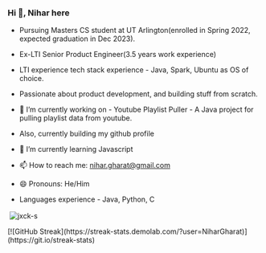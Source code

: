 ### Hi 👋, Nihar here

<!--
**NiharGharat/NiharGharat** is a ✨ _special_ ✨ repository because its `README.md` (this file) appears on your GitHub profile.

Here are some ideas to get you started:

- 🔭 I’m currently working on ...
- 🌱 I’m currently learning ...
- 👯 I’m looking to collaborate on ...
- 🤔 I’m looking for help with ...
- 💬 Ask me about ...
- 📫 How to reach me: ...
- 😄 Pronouns: ...
- ⚡ Fun fact: ...
-->


- Pursuing Masters CS student at UT Arlington(enrolled in Spring 2022, expected graduation in Dec 2023).
- Ex-LTI Senior Product Engineer(3.5 years work experience)
- LTI experience tech stack experience - Java, Spark, Ubuntu as OS of choice.
- Passionate about product development, and building stuff from scratch.

- 🔭 I’m currently working on - Youtube Playlist Puller - A Java project for pulling playlist data from youtube.
- Also, currently building my github profile
- 🌱 I’m currently learning Javascript
- 📫 How to reach me: nihar.gharat@gmail.com
- 😄 Pronouns: He/Him
- Languages experience - Java, Python, C

<p>&nbsp;<img align="center" src="https://github-readme-stats.vercel.app/api?username=NiharGharat&show_icons=true&locale=en" alt="jxck-s" /></p>
[![GitHub Streak](https://streak-stats.demolab.com/?user=NiharGharat)](https://git.io/streak-stats)
